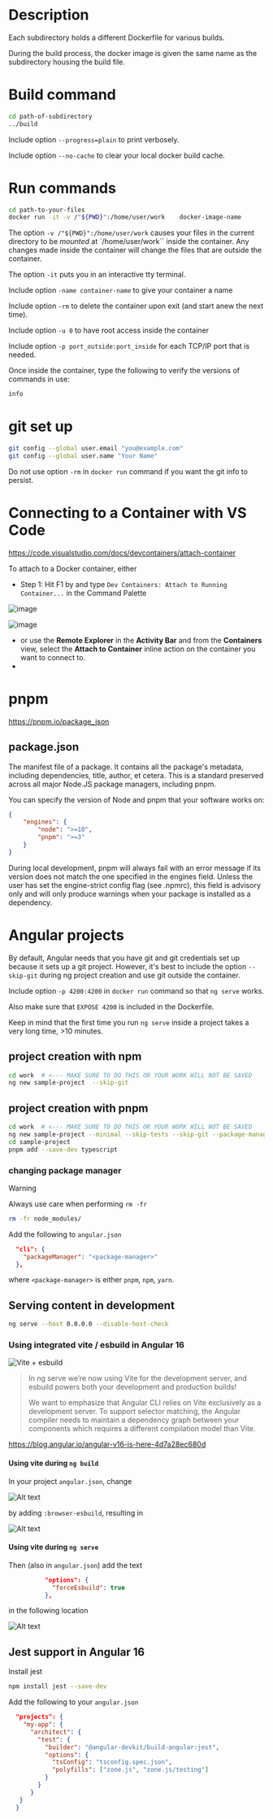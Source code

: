 
# Description 

Each subdirectory holds a different Dockerfile for various builds.

During the build process, the docker image is given the same name as the subdirectory housing the build file.


# Build command

```bash 
cd path-of-subdirectory
../build 
```

Include option `--progress=plain` to print verbosely.

Include option `--no-cache` to clear your local docker build cache.

# Run commands


```bash
cd path-to-your-files
docker run -it -v /"${PWD}":/home/user/work    docker-image-name
```

The option `-v /"${PWD}":/home/user/work` causes your files in the current directory to be *mounted* at `/home/user/work`` inside the container. Any changes made inside the container will change the files that are outside the container.

The option `-it` puts you in an interactive tty terminal.

Include option `-name container-name` to give your container a name

Include option `-rm` to delete the container upon exit (and start anew the next time).

Include option `-u 0` to have root access inside the container

Include option `-p port_outside:port_inside` for each TCP/IP port that is needed.

Once inside the container, type the following to verify the versions of commands in use:

```bash
info
```


# git set up

```bash
git config --global user.email "you@example.com"
git config --global user.name "Your Name"
```

Do not use option `-rm` in `docker run` command if you want the git info to persist.


# Connecting to a Container with VS Code

https://code.visualstudio.com/docs/devcontainers/attach-container  

To attach to a Docker container, either 

- Step 1: Hit F1 by and type `Dev Containers: Attach to Running Container...` in the Command Palette

 
![image](https://github.com/ron2015schmitt/docker/assets/11559541/310d7f53-9b23-4077-a33d-760e16535896)

![image](https://github.com/ron2015schmitt/docker/assets/11559541/761bc60d-6030-42c2-a78f-657141d75d6d)


- or use the **Remote Explorer** in the **Activity Bar** and from the **Containers** view, select the **Attach to Container** inline action on the container you want to connect to.
- 


# pnpm

https://pnpm.io/package_json 

## package.json

The manifest file of a package. It contains all the package's metadata, including dependencies, title, author, et cetera. This is a standard preserved across all major Node.JS package managers, including pnpm.

You can specify the version of Node and pnpm that your software works on:

```json
{
    "engines": {
        "node": ">=10",
        "pnpm": ">=3"
    }
}
```

During local development, pnpm will always fail with an error message if its version does not match the one specified in the engines field.
Unless the user has set the engine-strict config flag (see .npmrc), this field is advisory only and will only produce warnings when your package is installed as a dependency.


# Angular projects

By default, Angular needs that you have git and git credentials set up because it sets up a git project.  However, it's best to include the option `--skip-git` during ng project creation and use git outside the container.

Include option `-p 4200:4200` in `docker run` command so that `ng serve` works.

Also make sure that `EXPOSE 4200` is included in the Dockerfile.

Keep in mind that the first time you run `ng serve` inside a project takes a very long time, >10 minutes.


## project creation with npm
```bash
cd work  # <--- MAKE SURE TO DO THIS OR YOUR WORK WILL NOT BE SAVED
ng new sample-project  --skip-git
```

## project creation with pnpm
```bash
cd work  # <--- MAKE SURE TO DO THIS OR YOUR WORK WILL NOT BE SAVED
ng new sample-project --minimal --skip-tests --skip-git --package-manager=pnpm
cd sample-project
pnpm add --save-dev typescript
```

### changing package manager


> [!WARNING]
> Always use care when performing `rm -fr`

```bash
rm -fr node_modules/
```

Add the following to `angular.json`
```json
  "cli": {
    "packageManager": "<package-manager>"
  },
```

where `<package-manager>` is either `pnpm`, `npm`, `yarn`.


## Serving content in development

```bash
ng serve --host 0.0.0.0 --disable-host-check
```

### Using integrated vite / esbuild in Angular 16

![Vite + esbuild](vite_esbuild.png)

>In ng serve we’re now using Vite for the development server, and esbuild powers both your development and production builds!
>
>We want to emphasize that Angular CLI relies on Vite exclusively as a development server. To support selector matching, the Angular compiler needs to maintain a dependency graph between your components which requires a different compilation model than Vite.


https://blog.angular.io/angular-v16-is-here-4d7a28ec680d


#### Using vite during `ng build`

In your project `angular.json`, change 

![Alt text](image.png)

by adding `:browser-esbuild`, resulting in

![Alt text](image-1.png)


#### Using vite during `ng serve`

Then (also in `angular.json`) add the text
```json
          "options": {
            "forceEsbuild": true
          },
```

in the following location

![Alt text](image-2.png)


## Jest support in Angular 16

Install jest

```bash
npm install jest --save-dev
```

Add the following to your `angular.json`
```json
  "projects": {
    "my-app": {
      "architect": {
        "test": {
          "builder": "@angular-devkit/build-angular:jest",
          "options": {
            "tsConfig": "tsconfig.spec.json",
            "polyfills": ["zone.js", "zone.js/testing"]
          }
        }
      }
   }
  }
```
